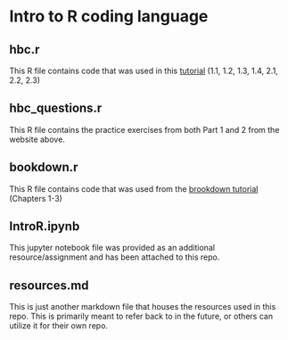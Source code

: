 # Intro to R coding language 

## hbc.r
This R file contains code that was used in this [tutorial](https://hbctraining.github.io/Intro-to-R-flipped/schedules/links-to-lessons.html) (1.1, 1.2, 1.3, 1.4, 2.1, 2.2, 2.3)

## hbc_questions.r
This R file contains the practice exercises from both Part 1 and 2 from the website above.

## bookdown.r
This R file contains code that was used from the [brookdown tutorial](https://bookdown.org/vaabe/bookdown-demo/the-r-environment.html) (Chapters 1-3)

## IntroR.ipynb
This jupyter notebook file was provided as an additional resource/assignment and has been attached to this repo.

## resources.md
This is just another markdown file that houses the resources used in this repo. This is primarily meant to refer back to in the future, or others can utilize it for their own repo.
